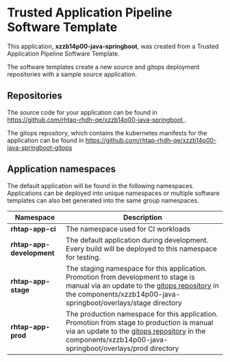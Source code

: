 # Trusted Application Pipeline Software Template

This application, **xzzb14p00-java-springboot**, was created from a Trusted Application Pipeline Software Template.

The software templates create a new source and gitops deployment repositories with a sample source application. 

## Repositories

The source code for your application can be found in [https://github.com/rhtap-rhdh-qe/xzzb14p00-java-springboot ](https://github.com/rhtap-rhdh-qe/xzzb14p00-java-springboot ).
 
The gitops repository, which contains the kubernetes manifests for the application can be found in 
[https://github.com/rhtap-rhdh-qe/xzzb14p00-java-springboot-gitops ](https://github.com/rhtap-rhdh-qe/xzzb14p00-java-springboot-gitops ) 

## Application namespaces 

The default application will be found in the following namespaces. Applications can be deployed into unique namespaces or multiple software templates can also bet generated into the same group namespaces.  

|  Namespace   |  Description   |  
| -------- | -------- |
| **rhtap-app-ci** | The namespace used for CI workloads |
| **rhtap-app-development** | The default application during development. Every build will be deployed to this namespace for testing. |
| **rhtap-app-stage** | The staging namespace for this application. Promotion from development to stage is manual via an update to the [gitops repository](https://github.com/rhtap-rhdh-qe/xzzb14p00-java-springboot-gitops ) in the components/xzzb14p00-java-springboot/overlays/stage directory |
| **rhtap-app-prod** | The production namespace for this application. Promotion from stage to production is manual via an update to the [gitops repository](https://github.com/rhtap-rhdh-qe/xzzb14p00-java-springboot-gitops ) in the components/xzzb14p00-java-springboot/overlays/prod directory |